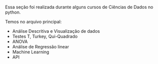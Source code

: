 Essa seção foi realizada durante alguns cursos de Ciências de Dados no python.

Temos no arquivo principal:

- Análise Descritiva e Visualização de dados
- Testes T, Turkey, Qui-Quadrado
- ANOVA
- Análise de Regressão linear
- Machine Learning
- API
